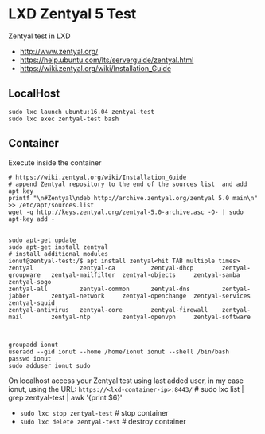 # LXD Zentyal 5 Test

Zentyal test in LXD

 - http://www.zentyal.org/
 - https://help.ubuntu.com/lts/serverguide/zentyal.html
 - https://wiki.zentyal.org/wiki/Installation_Guide

## LocalHost

    sudo lxc launch ubuntu:16.04 zentyal-test
    sudo lxc exec zentyal-test bash

## Container

Execute inside the container 

    # https://wiki.zentyal.org/wiki/Installation_Guide
    # append Zentyal repository to the end of the sources list  and add apt key
    printf "\n#Zentyal\ndeb http://archive.zentyal.org/zentyal 5.0 main\n" >> /etc/apt/sources.list
    wget -q http://keys.zentyal.org/zentyal-5.0-archive.asc -O- | sudo apt-key add -


    sudo apt-get update
    sudo apt-get install zentyal
    # install additional modules
    ionut@zentyal-test:/$ apt install zentyal<hit TAB multiple times>
    zentyal             zentyal-ca          zentyal-dhcp        zentyal-groupware   zentyal-mailfilter  zentyal-objects     zentyal-samba       zentyal-sogo        
    zentyal-all         zentyal-common      zentyal-dns         zentyal-jabber      zentyal-network     zentyal-openchange  zentyal-services    zentyal-squid       
    zentyal-antivirus   zentyal-core        zentyal-firewall    zentyal-mail        zentyal-ntp         zentyal-openvpn     zentyal-software    



    groupadd ionut
    useradd --gid ionut --home /home/ionut ionut --shell /bin/bash
    passwd ionut
    sudo adduser ionut sudo


On localhost access your Zentyal test using last added user, in my case ionut, using the URL: `https://<lxd-container-ip>:8443/` # sudo lxc list | grep zentyal-test | awk '{print $6}'

- `sudo lxc stop zentyal-test` # stop container
- `sudo lxc delete zentyal-test` # destroy container

